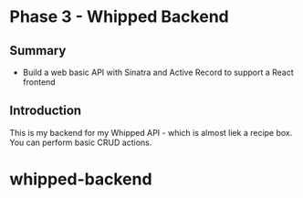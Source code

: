 # Phase 3 - Whipped Backend

## Summary

- Build a web basic API with Sinatra and Active Record to support a React
  frontend

## Introduction

This is my backend for my Whipped API - which is almost liek a recipe box. You can perform basic CRUD actions.

# whipped-backend
